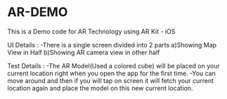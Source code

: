# AR-DEMO
This is a Demo code for AR Technology using AR Kit - iOS


UI Details :
-There is a single screen divided into 2 parts
a)Showing Map View in Half 
b)Showing AR camera view in other half

Test Details :
-The AR Model(Used a colored cube) will be placed on your current location right when you open the app for the first time.
-You can move around and then if you will tap on screen it will fetch your current location again and place the model on this new current location.
